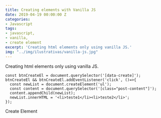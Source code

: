 ```yaml
---
title: Creating elements with Vanilla JS
date: 2019-04-19 00:00:00 Z
categories:
- Javascript
tags:
- javascript,
- vanilla,
- create element
excerpt: 'Creating html elements only using vanilla JS.'
img: "../img/ilustrativas/vanilla-js.jpg"
---
```


Creating html elements only using vanilla JS.

```javacript
const btnCreateEl = document.querySelector('[data-create]');
btnCreateEl && btnCreateEl.addEventListener('click', ()=>{
  const newList = document.createElement('ul');
  const content = document.querySelector('[class="post-content"]');
  content.appendChild(newList);
  newList.innerHTML = '<li>teste1</li><li>teste2</li>';
});
```
<div data-grid="small-spacing row">
    <a data-btn data-create="">Create Element</a>
</div>